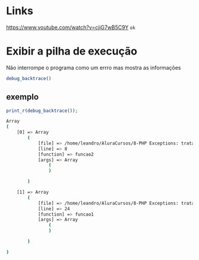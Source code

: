 # Links
https://www.youtube.com/watch?v=cjiG7wB5C9Y `ok`


# Exibir a pilha de execução

Não interrompe o programa como um errro mas mostra as informações

```php
debug_backtrace()
```

## exemplo
```php
print_r(debug_backtrace());
```
```bash
Array
(
    [0] => Array
        (
            [file] => /home/leandro/AluraCursos/8-PHP Exceptions: tratamento de erros/pilha.php
            [line] => 8
            [function] => funcao2
            [args] => Array
                (
                )

        )

    [1] => Array
        (
            [file] => /home/leandro/AluraCursos/8-PHP Exceptions: tratamento de erros/pilha.php
            [line] => 24
            [function] => funcao1
            [args] => Array
                (
                )

        )

)
```
